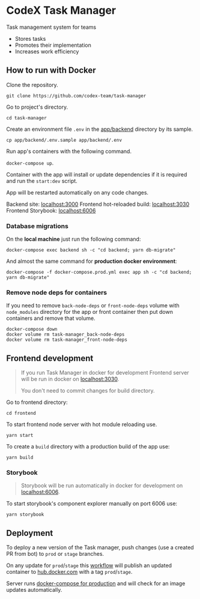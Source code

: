 # CodeX Task Manager

Task management system for teams

- Stores tasks
- Promotes their implementation
- Increases work efficiency

## How to run with Docker

Clone the repository.

`git clone https://github.com/codex-team/task-manager`

Go to project's directory.

`cd task-manager`

Create an environment file `.env` in the [app/backend](./app/backend) directory by its sample.

`cp app/backend/.env.sample app/backend/.env`

Run app's containers with the following command.

`docker-compose up`.

Container with the app will install or update dependencies
if it is required and run the `start:dev` script.

App will be restarted automatically on any code changes.

Backend site: [localhost:3000](localhost:3000)
Frontend hot-reloaded build: [localhost:3030](localhost:3030)
Frontend Storybook: [localhost:6006](localhost:6006)

### Database migrations

On the **local machine** just run the following command:

`docker-compose exec backend sh -c "cd backend; yarn db-migrate"`

And almost the same command for **production docker environment**:

`docker-compose -f docker-compose.prod.yml exec app sh -c "cd backend; yarn db-migrate"`

### Remove node deps for containers

If you need to remove `back-node-deps` or `front-node-deps` volume
with `node_modules` directory for the app or front container
then put down containers and remove that volume.

```
docker-compose down
docker volume rm task-manager_back-node-deps
docker volume rm task-manager_front-node-deps
```

## Frontend development

> If you run Task Manager in docker for development
> Frontend server will be run in docker
> on [localhost:3030](localhost:3030).
>
> You don't need to commit changes for build directory.

Go to frontend directory:

```
cd frontend
```

To start frontend node server with hot module reloading use.

```
yarn start
```

To create a `build` directory with a production build of the app use:

```
yarn build
```

### Storybook

> Storybook will be run automatically in docker for development
> on [localhost:6006](localhost:6006).

To start storybook's component explorer manually on port 6006 use:

```
yarn storybook
```

## Deployment

To deploy a new version of the Task manager, push changes
(use a created PR from bot) to `prod` or `stage` branches.

On any update for `prod`/`stage` this [workflow](.github/workflows/build-and-push-docker-image.yml)
will publish an updated container to [hub.docker.com](https://hub.docker.com/r/codexteamuser/task-manager)
with a tag `prod`/`stage`.

Server runs [docker-compose for production](./docker-compose.prod.yml)
and will check for an image updates automatically.

